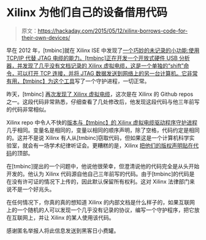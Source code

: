 # Xilinx 为他们自己的设备借用代码

> 原文：<https://hackaday.com/2015/05/12/xilinx-borrows-code-for-their-own-devices/>

早在 2012 年，[tmbinc]就在 Xilinx ISE 中发现了[一个巧妙的未记录的小功能:使用 TCP/IP 代替 JTAG 电缆的能力。[tmbinc]正在开发一个开放式硬件 USB 分析器，并发现了几乎没有文档记录的 Xilinx 虚拟电缆，这是一个单独的“shift”命令，可以打开 TCP 连接，并将 JTAG 数据发送到网络上的另一台计算机。它非常有用，【tmbinc】](http://debugmo.de/2012/02/xvcd-the-xilinx-virtual-cable-daemon/)[为这个工具](https://github.com/tmbinc/xvcd)写了一个守护进程，一切正常。

昨天，[tmbinc] [再次发现了 Xilinx 虚拟电缆](https://github.com/Xilinx/XilinxVirtualCable/issues/1)，这次是在 Xilinx 的 Github repos 之一。这段代码非常熟悉，仔细查看了几处修改后，他发现这段代码与他三年前写的代码非常相似。

Xilinx repo 中令人不快的[版本与](https://github.com/Xilinx/XilinxVirtualCable/commit/eae2da80c4ad4ff22083d88ab1aa2dad46fc3bc9)[【tmbinc】的 Xilinx 虚拟电缆驱动程序守护进程](https://github.com/tmbinc/xvcd/blob/master/src/xvcd.c)几乎相同。变量名是相同的，变量以相同的顺序声明，除了空格，代码约定是相同的。这并不是说 Xilinx 有人从[tmbinc]窃取代码，但如果这是一个计算机科学实验室，就会有一场学术纪律听证会。更糟糕的是，Xilinx [把他们的版权声明贴在代码](https://github.com/Xilinx/XilinxVirtualCable/blob/master/XAPP1251/xvcServer.c)的顶部。

在[tmbinc]提出的一个问题中，他说他很荣幸，但澄清说他的代码完全是从头开始开发的。他认为 Xilinx 代码源自他自己三年前写的代码。由于[tmbinc]的代码是在没有许可证的情况下上传的，因此默认保留所有权利。这对 Xilinx 法律部门来说不是一个好兆头。

在任何情况下，你真的真的想知道 Xilinx 的内部文档是什么样子的，如果互联网上的一个随机的人可以发现一个几乎没有记录的协议，编写一个守护程序，把它放在互联网上，并让 Xilinx 的某人使用该代码。

感谢匿名举报人将此信息发送到黑客日小费罐。